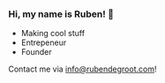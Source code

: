### Hi, my name is Ruben! 🏁

- Making cool stuff
- Entrepeneur
- Founder

Contact me via info@rubendegroot.com!

